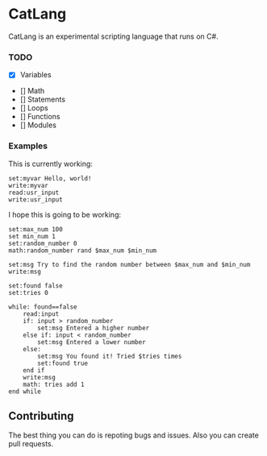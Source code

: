 # CatLang

CatLang is an experimental scripting language that runs on C#.

### TODO

- [x] Variables
- [] Math
- [] Statements
- [] Loops
- [] Functions
- [] Modules

### Examples

This is currently working:
```catlang
set:myvar Hello, world!
write:myvar
read:usr_input
write:usr_input
```

I hope this is going to be working:
```catlang
set:max_num 100
set min_num 1
set:random_number 0
math:random_number rand $max_num $min_num

set:msg Try to find the random number between $max_num and $min_num
write:msg

set:found false
set:tries 0

while: found==false
	read:input
	if: input > random_number
		set:msg Entered a higher number
	else if: input < random_number
		set:msg Entered a lower number
	else:
		set:msg You found it! Tried $tries times
		set:found true
	end if
	write:msg
	math: tries add 1
end while
```

## Contributing

The best thing you can do is repoting bugs and issues. Also you can create pull requests.